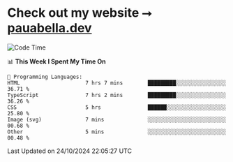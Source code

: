# Check out my website ⭢ [pauabella.dev](https://pauabella.dev)

<!--START_SECTION:waka-->
![Code Time](http://img.shields.io/badge/Code%20Time-3%2C821%20hrs%209%20mins-blue)

📊 **This Week I Spent My Time On** 

```text
💬 Programming Languages: 
HTML                     7 hrs 7 mins        █████████░░░░░░░░░░░░░░░░   36.71 % 
TypeScript               7 hrs 2 mins        █████████░░░░░░░░░░░░░░░░   36.26 % 
CSS                      5 hrs               ██████░░░░░░░░░░░░░░░░░░░   25.80 % 
Image (svg)              7 mins              ░░░░░░░░░░░░░░░░░░░░░░░░░   00.68 % 
Other                    5 mins              ░░░░░░░░░░░░░░░░░░░░░░░░░   00.48 % 
```


 Last Updated on 24/10/2024 22:05:27 UTC
<!--END_SECTION:waka-->
